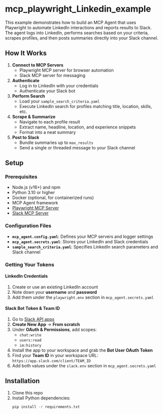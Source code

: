 # mcp_playwright_Linkedin_example

This example demonstrates how to build an MCP Agent that uses Playwright to automate LinkedIn interactions and reports results to Slack. The agent logs into LinkedIn, performs searches based on your criteria, scrapes profiles, and then posts summaries directly into your Slack channel.

## How It Works

1. **Connect to MCP Servers**  
   - Playwright MCP server for browser automation  
   - Slack MCP server for messaging  
2. **Authenticate**  
   - Log in to LinkedIn with your credentials  
   - Authenticate your Slack bot  
3. **Perform Search**  
   - Load your `sample_search_criteria.yaml`  
   - Execute LinkedIn search for profiles matching title, location, skills, etc.  
4. **Scrape & Summarize**  
   - Navigate to each profile result  
   - Extract name, headline, location, and experience snippets  
   - Format into a neat summary  
5. **Post to Slack**  
   - Bundle summaries up to `max_results`  
   - Send a single or threaded message to your Slack channel  

## Setup

### Prerequisites

- Node.js (v16+) and npm  
- Python 3.10 or higher  
- Docker (optional, for containerized runs)  
- MCP Agent framework  
- [Playwright MCP Server](https://www.npmjs.com/package/@playwright/mcp)  
- [Slack MCP Server](https://github.com/modelcontextprotocol/servers/tree/main/src/slack)  

### Configuration Files

- **`mcp_agent.config.yaml`**: Defines your MCP servers and logger settings   
- **`mcp_agent.secrets.yaml`**: Stores your LinkedIn and Slack credentials   
- **`sample_search_criteria.yaml`**: Specifies LinkedIn search parameters and Slack channel   

### Getting Your Tokens

#### LinkedIn Credentials

1. Create or use an existing LinkedIn account  
2. Note down your **username** and **password**  
3. Add them under the `playwright.env` section in `mcp_agent.secrets.yaml`

#### Slack Bot Token & Team ID

1. Go to [Slack API apps](https://api.slack.com/apps)  
2. **Create New App** → **From scratch**  
3. Under **OAuth & Permissions**, add scopes:  
   - `chat:write`  
   - `users:read`  
   - `im:history`  
4. Install the app to your workspace and grab the **Bot User OAuth Token**  
5. Find your **Team ID** in your workspace URL: `https://app.slack.com/client/TEAM_ID`  
6. Add both values under the `slack.env` section in `mcp_agent.secrets.yaml`

## Installation

1. Clone this repo  
2. Install Python dependencies:  
   ```bash
   pip install -r requirements.txt